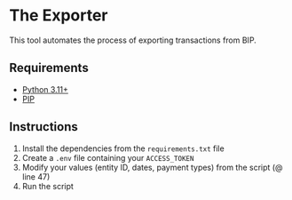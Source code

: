 # The Exporter

This tool automates the process of exporting transactions from BIP.

## Requirements

- [Python 3.11+](https://www.python.org/downloads/)
- [PIP](https://pip.pypa.io/en/stable/installation/)

## Instructions

1. Install the dependencies from the `requirements.txt` file
2. Create a `.env` file containing your `ACCESS_TOKEN`
3. Modify your values (entity ID, dates, payment types) from the script (@ line 47)
4. Run the script
